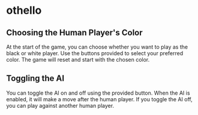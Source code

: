 # othello

## Choosing the Human Player's Color

At the start of the game, you can choose whether you want to play as the black or white player. Use the buttons provided to select your preferred color. The game will reset and start with the chosen color.

## Toggling the AI

You can toggle the AI on and off using the provided button. When the AI is enabled, it will make a move after the human player. If you toggle the AI off, you can play against another human player.
